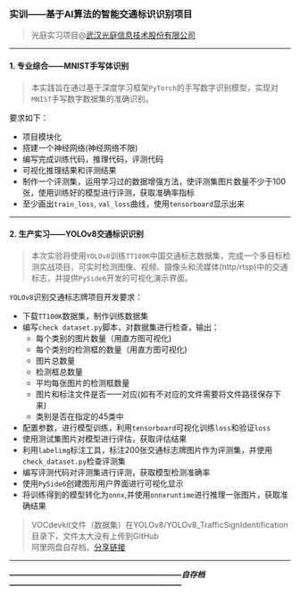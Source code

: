 ### 实训——基于AI算法的智能交通标识识别项目
> 光庭实习项目@[武汉光庭信息技术股份有限公司](http://www.kotei-info.com/)
---
#### 1. 专业综合——MNIST手写体识别
> 本实践旨在通过基于深度学习框架`PyTorch`的手写数字识别模型，实现对`MNIST`手写数字数据集的准确识别。

要求如下：
  - 项目模块化
  - 搭建一个神经网络(神经网络不限)
  - 编写完成训练代码，推理代码，评测代码
  - 可视化推理结果和评测结果
  - 制作一个评测集，运用学习过的数据增强方法，使评测集图片数量不少于100张，使用训练好的模型进行评测，获取准确率指标
  - 至少画出`train_loss`, `val_loss`曲线，使用`tensorboard`显示出来
---
#### 2. 生产实习——YOLOv8交通标识识别
> 本次实验将使用`YOLOv8`训练`TT100K`中国交通标志数据集，完成一个多目标检测实战项目，可实时检测图像、视频、摄像头和流媒体(http/rtsp)中的交通标志，并提供`PySide6`开发的可视化演示界面。

`YOLOv8`识别交通标志牌项目开发要求：
  - 下载`TT100K`数据集，制作训练数据集
  - 编写`check dataset.py`脚本，对数据集进行检查，输出：
    - 每个类别的图片数量（用直方图可视化)
    - 每个类别的检测框的数量（用直方图可视化)
    - 图片总数量
    - 检测框总数量
    - 平均每张图片的检测框数量
    - 图片和标注文件是否一一对应(如有不对应的文件需要将文件路径保存下来)
    - 类别是否在指定的45类中
  - 配置参数，进行模型训练，利用`tensorboard`可视化训练`loss`和验证`loss`
  - 使用测试集图片对模型进行评估，获取评估结果
  - 利用`labelimg`标注工具，标注200张交通标志牌图片作为评测集，并使用`check_dataset.py`检查评测集
  - 编写评测代码对评测集进行评测，获取模型检测准确率
  - 使用`PySide6`创建图形用户界面进行可视化显示
  - 将训练得到的模型转化为`onnx`,并使用`onnxruntime`进行推理一张图片，获取准确结果
> VOCdevkit文件（数据集）在YOLOv8/YOLOv8_TrafficSignIdentification目录下，文件太大没有上传到GitHub   
> 阿里网盘自存档。[分享链接]( )
-----
***——————————————————————自存档——————————————————————***
